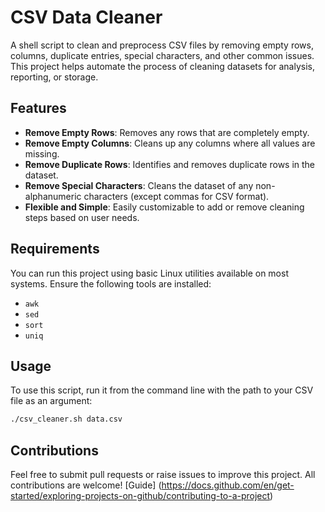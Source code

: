 # CSV Data Cleaner

A shell script to clean and preprocess CSV files by removing empty rows, columns, duplicate entries, special characters, and other common issues. This project helps automate the process of cleaning datasets for analysis, reporting, or storage.

## Features

- **Remove Empty Rows**: Removes any rows that are completely empty.
- **Remove Empty Columns**: Cleans up any columns where all values are missing.
- **Remove Duplicate Rows**: Identifies and removes duplicate rows in the dataset.
- **Remove Special Characters**: Cleans the dataset of any non-alphanumeric characters (except commas for CSV format).
- **Flexible and Simple**: Easily customizable to add or remove cleaning steps based on user needs.

## Requirements

You can run this project using basic Linux utilities available on most systems. Ensure the following tools are installed:
- `awk`
- `sed`
- `sort`
- `uniq`


## Usage

To use this script, run it from the command line with the path to your CSV file as an argument:

```bash
./csv_cleaner.sh data.csv
```


## Contributions

Feel free to submit pull requests or raise issues to improve this project. All contributions are welcome!  [Guide] (https://docs.github.com/en/get-started/exploring-projects-on-github/contributing-to-a-project)
